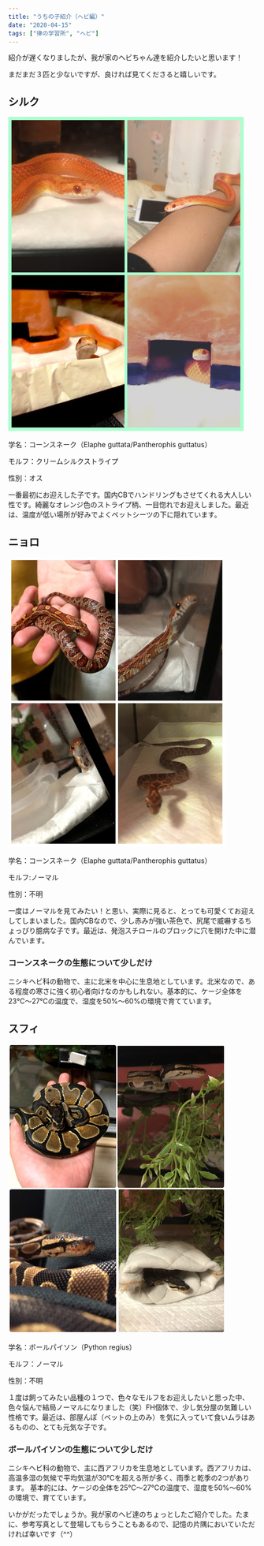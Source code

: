 ```yaml
---
title: "うちの子紹介（ヘビ編）"
date: "2020-04-15"
tags: ["律の学習所", "ヘビ"]
---
```

紹介が遅くなりましたが、我が家のヘビちゃん達を紹介したいと思います！
 
まだまだ３匹と少ないですが、良ければ見てくださると嬉しいです。
 
## シルク
 
![img1](../assets/note3/image1.jpg)
 
学名：コーンスネーク（Elaphe guttata/Pantherophis guttatus）
   
モルフ：クリームシルクストライプ
    
性別：オス
  
一番最初にお迎えした子です。国内CBでハンドリングもさせてくれる大人しい性です。綺麗なオレンジ色のストライプ柄、一目惚れでお迎えしました。最近は、温度が低い場所が好みでよくペットシーツの下に隠れています。
 
 
## ニョロ
 
![img2](../assets/note3/image2.jpg)
 
学名：コーンスネーク（Elaphe guttata/Pantherophis guttatus）
  
モルフ:ノーマル
    
性別：不明
 
一度はノーマルを見てみたい！と思い、実際に見ると、とっても可愛くてお迎えしてしまいました。国内CBなので、少し赤みが強い茶色で、尻尾で威嚇するちょっぴり臆病な子です。最近は、発泡スチロールのブロックに穴を開けた中に潜んでいます。
 
### コーンスネークの生態について少しだけ
ニシキヘビ科の動物で、主に北米を中心に生息地としています。北米なので、ある程度の寒さに強く初心者向けなのかもしれない。基本的に、ケージ全体を23℃〜27℃の温度で、湿度を50%〜60%の環境で育てています。
 
 
## スフィ
 
![img3](../assets/note3/image3.jpg)
 
学名：ボールパイソン（Python regius）
  
モルフ：ノーマル
 
性別：不明
 
１度は飼ってみたい品種の１つで、色々なモルフをお迎えしたいと思った中、色々悩んで結局ノーマルになりました（笑）FH個体で、少し気分屋の気難しい性格です。最近は、部屋んぽ（ベットの上のみ）を気に入っていて食いムラはあるものの、とても元気な子です。
 
### ボールパイソンの生態について少しだけ
ニシキヘビ科の動物で、主に西アフリカを生息地としています。西アフリカは、高温多湿の気候で平均気温が30℃を超える所が多く、雨季と乾季の2つがあります。
基本的には、ケージの全体を25℃〜27℃の温度で、湿度を50%〜60%の環境で、育てています。
 
 
いかがだったでしょうか。我が家のヘビ達のちょっとしたご紹介でした。たまに、参考写真として登場してもらうこともあるので、記憶の片隅においていただければ幸いです（^^）
